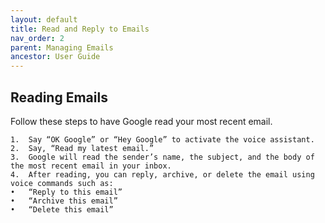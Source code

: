 ```yaml
---
layout: default
title: Read and Reply to Emails
nav_order: 2
parent: Managing Emails
ancestor: User Guide
---
```


## Reading Emails

Follow these steps to have Google read your most recent email.

	1.	Say “OK Google” or “Hey Google” to activate the voice assistant.
	2.	Say, “Read my latest email.”
	3.	Google will read the sender’s name, the subject, and the body of the most recent email in your inbox.
	4.	After reading, you can reply, archive, or delete the email using voice commands such as:
	•	“Reply to this email”
	•	“Archive this email”
	•	“Delete this email”

